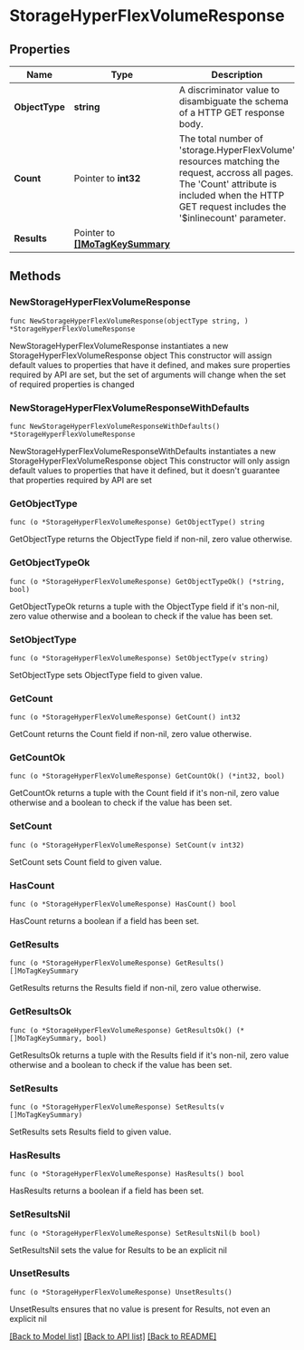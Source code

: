 # StorageHyperFlexVolumeResponse

## Properties

Name | Type | Description | Notes
------------ | ------------- | ------------- | -------------
**ObjectType** | **string** | A discriminator value to disambiguate the schema of a HTTP GET response body. | 
**Count** | Pointer to **int32** | The total number of &#39;storage.HyperFlexVolume&#39; resources matching the request, accross all pages. The &#39;Count&#39; attribute is included when the HTTP GET request includes the &#39;$inlinecount&#39; parameter. | [optional] 
**Results** | Pointer to [**[]MoTagKeySummary**](mo.TagKeySummary.md) |  | [optional] 

## Methods

### NewStorageHyperFlexVolumeResponse

`func NewStorageHyperFlexVolumeResponse(objectType string, ) *StorageHyperFlexVolumeResponse`

NewStorageHyperFlexVolumeResponse instantiates a new StorageHyperFlexVolumeResponse object
This constructor will assign default values to properties that have it defined,
and makes sure properties required by API are set, but the set of arguments
will change when the set of required properties is changed

### NewStorageHyperFlexVolumeResponseWithDefaults

`func NewStorageHyperFlexVolumeResponseWithDefaults() *StorageHyperFlexVolumeResponse`

NewStorageHyperFlexVolumeResponseWithDefaults instantiates a new StorageHyperFlexVolumeResponse object
This constructor will only assign default values to properties that have it defined,
but it doesn't guarantee that properties required by API are set

### GetObjectType

`func (o *StorageHyperFlexVolumeResponse) GetObjectType() string`

GetObjectType returns the ObjectType field if non-nil, zero value otherwise.

### GetObjectTypeOk

`func (o *StorageHyperFlexVolumeResponse) GetObjectTypeOk() (*string, bool)`

GetObjectTypeOk returns a tuple with the ObjectType field if it's non-nil, zero value otherwise
and a boolean to check if the value has been set.

### SetObjectType

`func (o *StorageHyperFlexVolumeResponse) SetObjectType(v string)`

SetObjectType sets ObjectType field to given value.


### GetCount

`func (o *StorageHyperFlexVolumeResponse) GetCount() int32`

GetCount returns the Count field if non-nil, zero value otherwise.

### GetCountOk

`func (o *StorageHyperFlexVolumeResponse) GetCountOk() (*int32, bool)`

GetCountOk returns a tuple with the Count field if it's non-nil, zero value otherwise
and a boolean to check if the value has been set.

### SetCount

`func (o *StorageHyperFlexVolumeResponse) SetCount(v int32)`

SetCount sets Count field to given value.

### HasCount

`func (o *StorageHyperFlexVolumeResponse) HasCount() bool`

HasCount returns a boolean if a field has been set.

### GetResults

`func (o *StorageHyperFlexVolumeResponse) GetResults() []MoTagKeySummary`

GetResults returns the Results field if non-nil, zero value otherwise.

### GetResultsOk

`func (o *StorageHyperFlexVolumeResponse) GetResultsOk() (*[]MoTagKeySummary, bool)`

GetResultsOk returns a tuple with the Results field if it's non-nil, zero value otherwise
and a boolean to check if the value has been set.

### SetResults

`func (o *StorageHyperFlexVolumeResponse) SetResults(v []MoTagKeySummary)`

SetResults sets Results field to given value.

### HasResults

`func (o *StorageHyperFlexVolumeResponse) HasResults() bool`

HasResults returns a boolean if a field has been set.

### SetResultsNil

`func (o *StorageHyperFlexVolumeResponse) SetResultsNil(b bool)`

 SetResultsNil sets the value for Results to be an explicit nil

### UnsetResults
`func (o *StorageHyperFlexVolumeResponse) UnsetResults()`

UnsetResults ensures that no value is present for Results, not even an explicit nil

[[Back to Model list]](../README.md#documentation-for-models) [[Back to API list]](../README.md#documentation-for-api-endpoints) [[Back to README]](../README.md)


